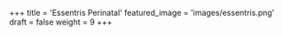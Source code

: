 +++
title = 'Essentris Perinatal'
featured_image = 'images/essentris.png'
draft = false
weight = 9
+++
